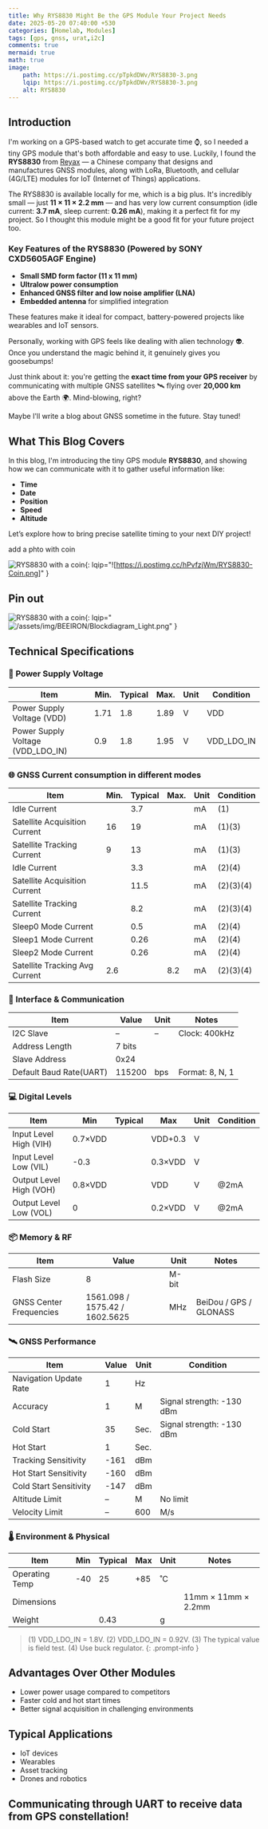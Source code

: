 ```yaml
---
title: Why RYS8830 Might Be the GPS Module Your Project Needs
date: 2025-05-20 07:40:00 +530
categories: [Homelab, Modules]
tags: [gps, gnss, urat,i2c]
comments: true
mermaid: true
math: true
image:
    path: https://i.postimg.cc/pTpkdDWv/RYS8830-3.png
    lqip: https://i.postimg.cc/pTpkdDWv/RYS8830-3.png
    alt: RYS8830
---
```


## Introduction

I'm working on a GPS-based watch to get accurate time ⌚, so I needed a tiny GPS module that's both affordable and easy to use. Luckily, I found the **RYS8830** from [Reyax](https://reyax.com) — a Chinese company that designs and manufactures GNSS modules, along with LoRa, Bluetooth, and cellular (4G/LTE) modules for IoT (Internet of Things) applications.

The RYS8830 is available locally for me, which is a big plus. It's incredibly small — just **11 × 11 × 2.2 mm** — and has very low current consumption (idle current: **3.7 mA**, sleep current: **0.26 mA**), making it a perfect fit for my project. So I thought this module might be a good fit for your future project too.

### Key Features of the RYS8830 (Powered by SONY CXD5605AGF Engine)

- **Small SMD form factor (11 x 11 mm)**
- **Ultralow power consumption**
- **Enhanced GNSS filter and low noise amplifier (LNA)**
- **Embedded antenna** for simplified integration

These features make it ideal for compact, battery-powered projects like wearables and IoT sensors.

Personally, working with GPS feels like dealing with alien technology 👽. Once you understand the magic behind it, it genuinely gives you goosebumps!

Just think about it: you're getting the **exact time from your GPS receiver** by communicating with multiple GNSS satellites 🛰️ flying over **20,000 km** above the Earth 🌍. Mind-blowing, right?

Maybe I'll write a blog about GNSS sometime in the future. Stay tuned!


## What This Blog Covers

In this blog, I'm introducing the tiny GPS module **RYS8830**, and showing how we can communicate with it to gather useful information like:

- **Time**
- **Date**
- **Position**
- **Speed**
- **Altitude**

Let’s explore how to bring precise satellite timing to your next DIY project!

add a phto with coin

![RYS8830 with a coin](https://i.postimg.cc/hPvfzjWm/RYS8830-Coin.png){: lqip="![https://i.postimg.cc/hPvfzjWm/RYS8830-Coin.png]" }

## Pin out 
![RYS8830 with a coin](https://i.postimg.cc/3NmLQ1VL/IMG-20250527-214552-01.jpg){: lqip="![/assets/img/BEEIRON/Blockdiagram_Light.png](https://i.postimg.cc/3NmLQ1VL/IMG-20250527-214552-01.jpg)" }
## Technical Specifications

### 🔌 Power Supply Voltage

| Item                                | Min. | Typical | Max. | Unit | Condition    |
| ----------------------------------- | ---- | ------- | ---- | ---- | ------------ |
| Power Supply Voltage (VDD)          | 1.71 | 1.8     | 1.89 | V    | VDD          |
| Power Supply Voltage (VDD\_LDO\_IN) | 0.9  | 1.8     | 1.95 | V    | VDD\_LDO\_IN |

### 🌐 GNSS Current consumption in different modes

| Item                          | Min. | Typical | Max. | Unit | Condition |
| ----------------------------- | ---- | ------- | ---- | ---- | --------- |
| Idle Current                  |      | 3.7     |      | mA   | (1)       |
| Satellite Acquisition Current | 16   | 19      |      | mA   | (1)(3)    |
| Satellite Tracking Current    | 9    | 13      |      | mA   | (1)(3)    |
| Idle Current                  |      | 3.3     |      | mA   | (2)(4)    |
| Satellite Acquisition Current |      | 11.5    |      | mA   | (2)(3)(4) |
| Satellite Tracking Current    |      | 8.2     |      | mA   | (2)(3)(4) |
| Sleep0 Mode Current           |      | 0.5     |      | mA   | (2)(4)    |
| Sleep1 Mode Current           |      | 0.26    |      | mA   | (2)(4)    |
| Sleep2 Mode Current           |      | 0.26    |      | mA   | (2)(4)    |
| Satellite Tracking Avg Current | 2.6  |         | 8.2  | mA   | (2)(3)(4) |




### 📡 Interface & Communication

| Item              | Value  | Unit | Notes           |
| ----------------- | ------ | ---- | --------------- |
| I2C Slave         | –      | –    | Clock: 400kHz   |
| Address Length    | 7 bits |      |                 |
| Slave Address     | 0x24   |      |                 |
| Default Baud Rate(UART) | 115200 | bps  | Format: 8, N, 1 |


### 💻 Digital Levels

| Item                    | Min     | Typical | Max     | Unit | Condition |
| ----------------------- | ------- | ------- | ------- | ---- | --------- |
| Input Level High (VIH)  | 0.7×VDD |         | VDD+0.3 | V    |           |
| Input Level Low (VIL)   | -0.3    |         | 0.3×VDD | V    |           |
| Output Level High (VOH) | 0.8×VDD |         | VDD     | V    | @2mA      |
| Output Level Low (VOL)  | 0       |         | 0.2×VDD | V    | @2mA      |


### 📦 Memory & RF

| Item                    | Value                          | Unit  | Notes                  |
| ----------------------- | ------------------------------ | ----- | ---------------------- |
| Flash Size              | 8                              | M-bit |                        |
| GNSS Center Frequencies | 1561.098 / 1575.42 / 1602.5625 | MHz   | BeiDou / GPS / GLONASS |

### 🛰️ GNSS Performance

| Item                   | Value | Unit | Condition                 |
| ---------------------- | ----- | ---- | ------------------------- |
| Navigation Update Rate | 1     | Hz   |                           |
| Accuracy               | 1     | M    | Signal strength: -130 dBm |
| Cold Start             | 35    | Sec. | Signal strength: -130 dBm |
| Hot Start              | 1     | Sec. |                           |
| Tracking Sensitivity   | -161  | dBm  |                           |
| Hot Start Sensitivity  | -160  | dBm  |                           |
| Cold Start Sensitivity | -147  | dBm  |                           |
| Altitude Limit         | –     | M    | No limit                  |
| Velocity Limit         | –     | 600  | M/s                       |


### 🌡️ Environment & Physical

| Item           | Min | Typical | Max | Unit | Notes               |
| -------------- | --- | ------- | --- | ---- | ------------------- |
| Operating Temp | -40 | 25      | +85 | ˚C   |                     |
| Dimensions     |     |         |     |      | 11mm × 11mm × 2.2mm |
| Weight         |     | 0.43    |     | g    |                     |


> (1) VDD_LDO_IN = 1.8V. (2) VDD_LDO_IN = 0.92V. (3) The typical value is field test. (4) Use buck regulator.
{: .prompt-info }
## Advantages Over Other Modules

- Lower power usage compared to competitors
- Faster cold and hot start times
- Better signal acquisition in challenging environments

## Typical Applications

- IoT devices
- Wearables
- Asset tracking
- Drones and robotics


## Communicating through UART to receive data from GPS constellation!

